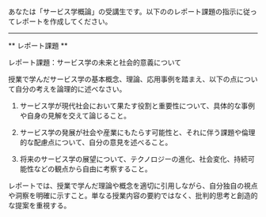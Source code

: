 あなたは「サービス学概論」の受講生です。以下ののレポート課題の指示に従ってレポートを作成してください。

---------------------------------------
** レポート課題 **

レポート課題：サービス学の未来と社会的意義について

授業で学んだサービス学の基本概念、理論、応用事例を踏まえ、以下の点について自分の考えを論理的に述べなさい。

1. サービス学が現代社会において果たす役割と重要性について、具体的な事例や自身の見解を交えて論じること。

2. サービス学の発展が社会や産業にもたらす可能性と、それに伴う課題や倫理的な配慮点について、自分の意見を述べること。

3. 将来のサービス学の展望について、テクノロジーの進化、社会変化、持続可能性などの観点から自由に考察すること。

レポートでは、授業で学んだ理論や概念を適切に引用しながら、自分独自の視点や洞察を明確に示すこと。単なる授業内容の要約ではなく、批判的思考と創造的な提案を重視する。